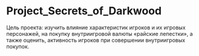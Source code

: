 # Project_Secrets_of_Darkwood
Цель проекта: изучить влияние характеристик игроков и их игровых персонажей, на покупку внутриигровой валюты «райские лепестки», а также оценить, активность игроков при совершении внутриигровых покупок.
